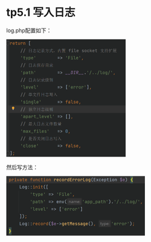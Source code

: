 # tp5.1 写入日志

log.php配置如下：

<img src="tp5.1%20%E5%86%99%E5%85%A5%E6%97%A5%E5%BF%97.assets/image-20220111172444413.png" alt="image-20220111172444413" style="zoom:50%;" />

然后写方法：

<img src="tp5.1%20%E5%86%99%E5%85%A5%E6%97%A5%E5%BF%97.assets/image-20220111172422533.png" alt="image-20220111172422533" style="zoom:50%;" />